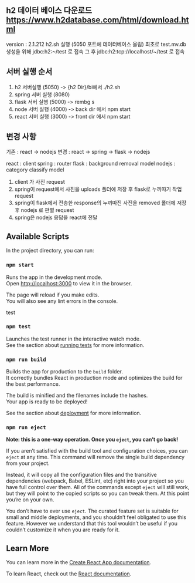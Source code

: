 ## h2 데이터 베이스 다운로드 https://www.h2database.com/html/download.html
version : 2.1.212
h2.sh 실행 (5050 포트에 데이터베이스 올림)
최초로 test.mv.db 생성을 위해 jdbc:h2:~/test 로 접속
그 후 jdbc:h2:tcp://localhost/~/test 로 접속

## 서버 실행 순서
1. h2 서버실행 (5050) -> {h2 Dir}/bi에서 ./h2.sh
2. spring 서버 실행 (8080) 
3. flask 서버 실행 (5000) -> rembg s
4. node 서버 실행 (4000) -> back dir 에서 npm start
5. react 서버 실행 (3000) -> front dir 에서 npm start

## 변경 사항
기존 : react -> nodejs
변경 : react -> spring -> flask -> nodejs

react   : client
spring  : router
flask   : background removal model
nodejs  : category classify model


1. client 가 사진 request
2. spring이 request에서 사진을 uploads 폴더에 저장 후 flask로 누끼따기 작업 request
3. spring이 flask에서 전송한 response의 누끼따진 사진을 removed 폴더에 저장 후 nodejs 로 판별 request
4. spring은 nodejs 응답을 react에 전달


## Available Scripts

In the project directory, you can run:

### `npm start`

Runs the app in the development mode.\
Open [http://localhost:3000](http://localhost:3000) to view it in the browser.

The page will reload if you make edits.\
You will also see any lint errors in the console.

test

### `npm test`

Launches the test runner in the interactive watch mode.\
See the section about [running tests](https://facebook.github.io/create-react-app/docs/running-tests) for more information.

### `npm run build`

Builds the app for production to the `build` folder.\
It correctly bundles React in production mode and optimizes the build for the best performance.

The build is minified and the filenames include the hashes.\
Your app is ready to be deployed!

See the section about [deployment](https://facebook.github.io/create-react-app/docs/deployment) for more information.

### `npm run eject`

**Note: this is a one-way operation. Once you `eject`, you can’t go back!**

If you aren’t satisfied with the build tool and configuration choices, you can `eject` at any time. This command will remove the single build dependency from your project.

Instead, it will copy all the configuration files and the transitive dependencies (webpack, Babel, ESLint, etc) right into your project so you have full control over them. All of the commands except `eject` will still work, but they will point to the copied scripts so you can tweak them. At this point you’re on your own.

You don’t have to ever use `eject`. The curated feature set is suitable for small and middle deployments, and you shouldn’t feel obligated to use this feature. However we understand that this tool wouldn’t be useful if you couldn’t customize it when you are ready for it.

## Learn More

You can learn more in the [Create React App documentation](https://facebook.github.io/create-react-app/docs/getting-started).

To learn React, check out the [React documentation](https://reactjs.org/).

